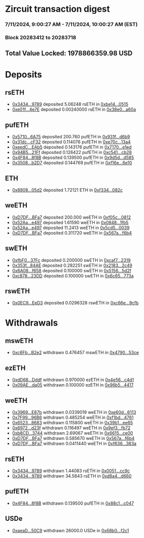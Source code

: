 # Zircuit transaction digest
### 7/11/2024, 9:00:27 AM - 7/11/2024, 10:00:27 AM (EST)
### Block 20283412 to 20283718

## Total Value Locked: 1978866359.98 USD

# Deposits
## rsETH
- [0x3434...9789](https://etherscan.io/address/0x34349c5569e7B846c3558961552D2202760A9789) deposited 5.06248 rsETH in [0xbe14...0515](https://etherscan.io/tx/0x34349c5569e7B846c3558961552D2202760A9789)
- [0xe01f...4e7E](https://etherscan.io/address/0xe01fb1461449aB1a655936C9dd33b1BA57df4e7E) deposited 0.00240000 rsETH in [0x38e0...a60a](https://etherscan.io/tx/0xe01fb1461449aB1a655936C9dd33b1BA57df4e7E)
## pufETH
- [0x5710...6A75](https://etherscan.io/address/0x5710dB81DB3777970eC96f98BE04E28aBe186A75) deposited 200.760 pufETH in [0x931f...d6b9](https://etherscan.io/tx/0x5710dB81DB3777970eC96f98BE04E28aBe186A75)
- [0x31dc...cF32](https://etherscan.io/address/0x31dcE59E653dF2421e3AD6A5c39c9E70c05BcF32) deposited 0.114076 pufETH in [0xe70c...13a4](https://etherscan.io/tx/0x31dcE59E653dF2421e3AD6A5c39c9E70c05BcF32)
- [0xeedC...EAb5](https://etherscan.io/address/0xeedC1aB15A0937436A1e26f787B77D6Fe64AEAb5) deposited 0.143176 pufETH in [0x7170...e1ed](https://etherscan.io/tx/0xeedC1aB15A0937436A1e26f787B77D6Fe64AEAb5)
- [0x94B5...21Ff](https://etherscan.io/address/0x94B57FF1E10c8482EE6eB19c824F2134533821Ff) deposited 0.126422 pufETH in [0xc541...cb28](https://etherscan.io/tx/0x94B57FF1E10c8482EE6eB19c824F2134533821Ff)
- [0x4F84...8f8B](https://etherscan.io/address/0x4F8487BEA2369884c55A7c20E823610973A78f8B) deposited 0.139500 pufETH in [0x9d5d...d585](https://etherscan.io/tx/0x4F8487BEA2369884c55A7c20E823610973A78f8B)
- [0x3508...b2D7](https://etherscan.io/address/0x3508f385d3f149Cc730B6Af0DCF373893197b2D7) deposited 0.144769 pufETH in [0xf16e...6e10](https://etherscan.io/tx/0x3508f385d3f149Cc730B6Af0DCF373893197b2D7)
## ETH
- [0x8808...05d2](https://etherscan.io/address/0x8808a71936613Ea9d269af8Bc2F0C1c2Eb7F05d2) deposited 1.72121 ETH in [0xf334...082c](https://etherscan.io/tx/0x8808a71936613Ea9d269af8Bc2F0C1c2Eb7F05d2)
## weETH
- [0xD7DF...BFa7](https://etherscan.io/address/0xD7DF7E085214743530afF339aFC420c7c720BFa7) deposited 200.000 weETH in [0xf05c...0812](https://etherscan.io/tx/0xD7DF7E085214743530afF339aFC420c7c720BFa7)
- [0x52Aa...e497](https://etherscan.io/address/0x52Aa899454998Be5b000Ad077a46Bbe360F4e497) deposited 1.61590 weETH in [0x0848...1fb5](https://etherscan.io/tx/0x52Aa899454998Be5b000Ad077a46Bbe360F4e497)
- [0x52Aa...e497](https://etherscan.io/address/0x52Aa899454998Be5b000Ad077a46Bbe360F4e497) deposited 11.2413 weETH in [0x5cd5...0039](https://etherscan.io/tx/0x52Aa899454998Be5b000Ad077a46Bbe360F4e497)
- [0xD7DF...BFa7](https://etherscan.io/address/0xD7DF7E085214743530afF339aFC420c7c720BFa7) deposited 0.311720 weETH in [0x567a...f6b4](https://etherscan.io/tx/0xD7DF7E085214743530afF339aFC420c7c720BFa7)
## swETH
- [0xfbF0...37Fc](https://etherscan.io/address/0xfbF0736EB2ac1C4bB0193AE54c53e182B18037Fc) deposited 0.200000 swETH in [0xcaf7...2319](https://etherscan.io/tx/0xfbF0736EB2ac1C4bB0193AE54c53e182B18037Fc)
- [0x353f...84AE](https://etherscan.io/address/0x353f39ff249bBC05D0526332852A2d9A889884AE) deposited 0.282251 swETH in [0x2183...2c49](https://etherscan.io/tx/0x353f39ff249bBC05D0526332852A2d9A889884AE)
- [0x6A08...f658](https://etherscan.io/address/0x6A08D63d96bC3c27E48f03cbE947a14d849ef658) deposited 0.100000 swETH in [0x5156...5d2f](https://etherscan.io/tx/0x6A08D63d96bC3c27E48f03cbE947a14d849ef658)
- [0xc878...23DD](https://etherscan.io/address/0xc878D55d54169F358ab7280AB5DeBf2a529c23DD) deposited 0.100000 swETH in [0x6c65...773a](https://etherscan.io/tx/0xc878D55d54169F358ab7280AB5DeBf2a529c23DD)
## rswETH
- [0x0EC9...EeD3](https://etherscan.io/address/0x0EC9784A2B82720358168e3c0eCF48702d55EeD3) deposited 0.0296328 rswETH in [0xc66e...9cfb](https://etherscan.io/tx/0x0EC9784A2B82720358168e3c0eCF48702d55EeD3)
# Withdrawals
## mswETH
- [0xc6Fb...B2e2](https://etherscan.io/address/0xc6Fb3f10851167a09776D8714a12E32FA96FB2e2) withdrawn 0.476457 mswETH in [0x4790...53ce](https://etherscan.io/tx/0xc6Fb3f10851167a09776D8714a12E32FA96FB2e2)
## ezETH
- [0xdD68...Dddf](https://etherscan.io/address/0xdD68eA7d603c45DA31D0490AaE93b8158030Dddf) withdrawn 0.970000 ezETH in [0x4e56...c4d1](https://etherscan.io/tx/0xdD68eA7d603c45DA31D0490AaE93b8158030Dddf)
- [0x09AE...da05](https://etherscan.io/address/0x09AE6678Cddffa9F117b67a98DCB780886dFda05) withdrawn 0.100000 ezETH in [0x96b5...4417](https://etherscan.io/tx/0x09AE6678Cddffa9F117b67a98DCB780886dFda05)
## weETH
- [0x3969...E87b](https://etherscan.io/address/0x3969C69CE95c1a4ceCFeA37CA1D83BC5A1d3E87b) withdrawn 0.0339019 weETH in [0xe60d...6113](https://etherscan.io/tx/0x3969C69CE95c1a4ceCFeA37CA1D83BC5A1d3E87b)
- [0x7F99...96B6](https://etherscan.io/address/0x7F99a16542E8C8d4D13FD6D3c7Abc455289e96B6) withdrawn 0.485254 weETH in [0xf1bd...4761](https://etherscan.io/tx/0x7F99a16542E8C8d4D13FD6D3c7Abc455289e96B6)
- [0x6523...8683](https://etherscan.io/address/0x65232eF7873F0Dc2596C1AB80b720106Dc778683) withdrawn 0.115800 weETH in [0x39b1...ee65](https://etherscan.io/tx/0x65232eF7873F0Dc2596C1AB80b720106Dc778683)
- [0x6972...d23f](https://etherscan.io/address/0x6972196a88746dCCd07d29FaD2144A5812fEd23f) withdrawn 0.116497 weETH in [0x9ef3...fb72](https://etherscan.io/tx/0x6972196a88746dCCd07d29FaD2144A5812fEd23f)
- [0xb8CD...3744](https://etherscan.io/address/0xb8CDd52C17b5debEC61136edCCE5471C16eC3744) withdrawn 2.69067 weETH in [0x6615...ce00](https://etherscan.io/tx/0xb8CDd52C17b5debEC61136edCCE5471C16eC3744)
- [0xD7DF...BFa7](https://etherscan.io/address/0xD7DF7E085214743530afF339aFC420c7c720BFa7) withdrawn 0.585670 weETH in [0x567a...f6b4](https://etherscan.io/tx/0xD7DF7E085214743530afF339aFC420c7c720BFa7)
- [0xD7DF...BFa7](https://etherscan.io/address/0xD7DF7E085214743530afF339aFC420c7c720BFa7) withdrawn 0.0411440 weETH in [0xf636...383a](https://etherscan.io/tx/0xD7DF7E085214743530afF339aFC420c7c720BFa7)
## rsETH
- [0x3434...9789](https://etherscan.io/address/0x34349c5569e7B846c3558961552D2202760A9789) withdrawn 1.44083 rsETH in [0x0051...cc9c](https://etherscan.io/tx/0x34349c5569e7B846c3558961552D2202760A9789)
- [0x3434...9789](https://etherscan.io/address/0x34349c5569e7B846c3558961552D2202760A9789) withdrawn 34.5843 rsETH in [0xd8a4...d660](https://etherscan.io/tx/0x34349c5569e7B846c3558961552D2202760A9789)
## pufETH
- [0x4F84...8f8B](https://etherscan.io/address/0x4F8487BEA2369884c55A7c20E823610973A78f8B) withdrawn 0.139500 pufETH in [0x88c1...c047](https://etherscan.io/tx/0x4F8487BEA2369884c55A7c20E823610973A78f8B)
## USDe
- [0xaeaD...50C9](https://etherscan.io/address/0xaeaD5fD0F9e5d6f38796205eB0584641A5A750C9) withdrawn 26000.0 USDe in [0x68b0...f2c1](https://etherscan.io/tx/0xaeaD5fD0F9e5d6f38796205eB0584641A5A750C9)
